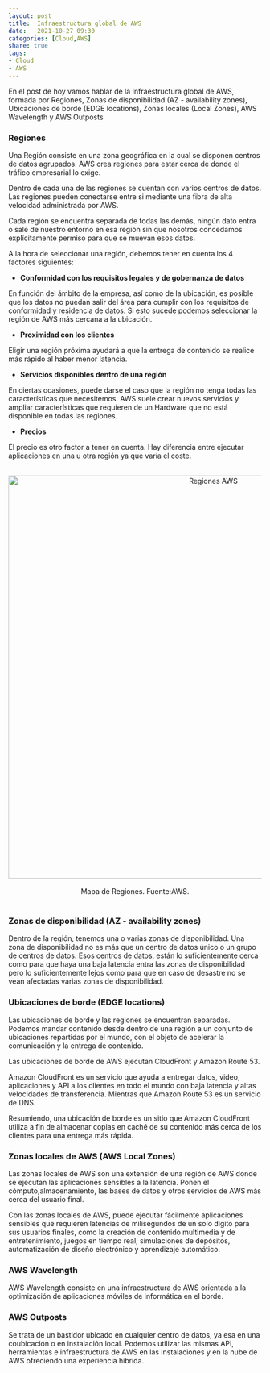 ```yaml
---
layout: post
title:  Infraestructura global de AWS
date:   2021-10-27 09:30
categories: [Cloud,AWS]
share: true
tags: 
- Cloud
- AWS
---
```


En el post de hoy vamos hablar de la Infraestructura global de AWS, formada por Regiones, Zonas de disponibilidad (AZ - availability zones), Ubicaciones de borde (EDGE locations), Zonas locales (Local Zones), AWS Wavelength y AWS Outposts

### **Regiones**

Una Región consiste en una zona geográfica en la cual se disponen centros de datos agrupados. AWS crea regiones para estar cerca de donde el tráfico empresarial lo exige.

Dentro de cada una de las regiones se cuentan con varios centros de datos. Las regiones pueden conectarse entre si mediante una fibra de alta velocidad administrada por AWS.

Cada región se encuentra separada de todas las demás, ningún dato entra o sale de nuestro entorno en esa región sin que nosotros concedamos explícitamente permiso para que se muevan esos datos. 

A la hora de seleccionar una región, debemos tener en cuenta los 4 factores siguientes:

- **Conformidad con los requisitos legales y de gobernanza de datos**

En función del ámbito de la empresa, así como de la ubicación, es posible que los datos no puedan salir del área para cumplir con los requisitos de conformidad y residencia de datos. Si esto sucede podemos seleccionar la región de AWS más cercana a la ubicación.

- **Proximidad con los clientes**

Eligir una región próxima ayudará a que la entrega de contenido se realice más rápido al haber menor latencia.

- **Servicios disponibles dentro de una región**

En ciertas ocasiones, puede darse el caso que la región no tenga todas las características que necesitemos. AWS suele crear nuevos servicios y ampliar características que requieren de un Hardware que no está disponible en todas las regiones.

- **Precios**

El precio es otro factor a tener en cuenta. Hay diferencia entre ejecutar aplicaciones en una u otra región ya que varía el coste.

<center>
    <img src="https://javi-rod.github.io/assets/images/20211027/Mapa_Regiones_AWS.png" alt="Regiones AWS" width="800" />
    <figcaption>Mapa de Regiones. Fuente:AWS.</figcaption>
</center>

<br>

### **Zonas de disponibilidad (AZ - availability zones)**

Dentro de la región, tenemos una o varias zonas de disponibilidad. Una zona de disponibilidad no es más que un centro de datos único o un grupo de centros de datos. Esos centros de datos, están lo suficientemente cerca como para que haya una baja latencia entra las zonas de disponibilidad pero lo suficientemente lejos como para que en caso de desastre no se vean afectadas varias zonas de disponibilidad.

### **Ubicaciones de borde (EDGE locations)**

Las ubicaciones de borde y las regiones se encuentran separadas. Podemos mandar contenido desde dentro de una región a un conjunto de ubicaciones repartidas por el mundo, con el objeto de acelerar la comunicación y la entrega de contenido.

Las ubicaciones de borde de AWS ejecutan CloudFront y Amazon Route 53.

Amazon CloudFront es un servicio que ayuda a entregar datos, video, aplicaciones y API a los clientes en todo el mundo con baja latencia y altas velocidades de transferencia. Mientras que Amazon Route 53 es un servicio de DNS.

Resumiendo, una ubicación de borde es un sitio que Amazon CloudFront utiliza a fin de almacenar copias en caché de su contenido más cerca de los clientes para una entrega más rápida.

### **Zonas locales de AWS (AWS Local Zones)**

Las zonas locales de AWS son una extensión de una región de AWS donde se ejecutan las aplicaciones sensibles a la latencia. Ponen el cómputo,almacenamiento, las bases de datos y otros servicios de AWS más cerca del usuario final.

Con las zonas locales de AWS, puede ejecutar fácilmente aplicaciones sensibles que requieren latencias de milisegundos de un solo dígito para sus usuarios finales, como la creación de contenido multimedia y de entretenimiento, juegos en tiempo real, simulaciones de depósitos, automatización de diseño electrónico y aprendizaje automático.

### **AWS Wavelength**

AWS Wavelength consiste en una infraestructura de AWS orientada a la optimización de aplicaciones móviles de informática en el borde.

### **AWS Outposts**

Se trata de un bastidor ubicado en cualquier centro de datos, ya esa en una coubicación o en instalación local. Podemos utilizar las mismas API, herramientas e infraestructura de AWS en las instalaciones y en la nube de AWS ofreciendo una experiencia híbrida. 

